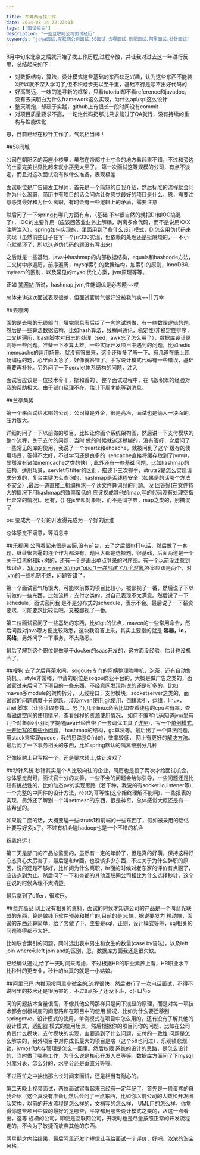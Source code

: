 ```yaml
---

title: 东奔西走找工作
date: 2014-08-14 22:23:03
tags: ['面试相关']
description: "一些互联网公司面试经历"
keywords: "java面试,互联网公司面试,58面试,去哪面试,乐视面试,阿里面试,秒针面试"
---
```


8月中旬来北京之后就开始了找工作历程,过程辛酸，并让我对过去这一年进行反思，总结起来如下：

+ 对数据结构，算法，设计模式这些基础的东西缺乏兴趣，认为这些东西不能装X所以就不深入学习了,但不积跬步无以至千里，基础不行是写不出好代码的
+ 好高骛远，一味的追寻新的框架，只看tutorial却不看reference和javadoc，没有去搞明白为什么framework这么实现，为什么api/spi这么设计
+ 整天嘴炮，却疏于实践，github上有很长一段时间没有commit
+ 对项目质量要求不高，一坨烂代码扔那儿只求能过了QA就行，没有持续的重构与性能优化

恩，目前已经在秒针工作了，气氛相当棒！

##58同城

公司在朝阳区的两座小楼里，虽然在帝都寸土寸金的地方看起来不错，不过和旁边的土豪完美世界比起来就小巫见大巫了。
第一次面试这等规模的公司，有点不淡定，而且对这次面试没有做什么准备，表现极差

面试职位是广告研发工程师，首先是一个简短的自我介绍，然后标准的流程就会问你为什么离职，简历中有项目的话会问你让你感觉最好的项目是什么，恩，需要注意感觉最好和为什么离职，有时会有一些逻辑上的矛盾，需要注意

然后问了一下spring有哪几方面有点，（基础 不牢很自然的就把DI和IOC搞混了），IOC的主要作用（应该回答业业务上解耦，剥离多余代码，而不是说用XXX注解注入），spring如何实现的，里面用到了些什么设计模式，DI怎么用伪代码来实现（虽然前些日子在写一个jsr330实现，但依赖的处理还是挺麻烦的，一不小心就循环了，所以这道伪代码的题没有写出来）

之后就是一些基础，java中hashmap的内部数据结构，equals和hashcode方法，二叉树中序遍历，前序遍历，mysql索引的数据结构，加索引的原则，InnoDB和myiasm的区别，以及常见的mysql优化方案，jvm原理等等。

正如 [某网站](http://kanzhun.com) 所说，hashmap,jvm,性能调优是必考题~~哎

总体来讲这次面试表现很差，但面试官脾气很好没被我气疯~~|| 万幸

##去哪网

面的是去哪的无线部门，填完信息表后给了一套笔试题做，有一些数理逻辑的题，然后是一些算法数据结构，比如hash算法，线程间通讯，稳定性/非稳定性排序，二叉树遍历，bash脚本对日志的处理（sed，awk忘了怎么用了），数据库设计原则等一些问题。准备一下不算太难。一些实际开发项目中遇到的问题，比如redis memcache的适用场景，就没有答出来，这个还得多了解一下。有几道在纸上现场编程的题，心里面太急了，好像就答错了。手写设计模式代码有一些错误，基础需要再补补。另外问了一下servlet体系结构的问题，注入

面试官应该是一位技术骨干，挺和善的 。整个面试过程中，在飞饭积累的经验对我的帮助极大。由于部门经理不在，估计下周才能等到消息。

##兰亭集势

第一个来面试给水喝的公司，公司算是外企，很是高冷，面试也是俩人一块面的,压力很大。

详细的问了一下以前做的项目，比如让你画个系统架构图，然后讲一下支付模块的整个流程，关于支付的问题，当时
做的时候就迷迷糊糊的，没有答好，之后问了一些常见的库的使用，我说了一个quartz和ehcache，就被问到了这个
缓存的使用场景，答得不太好，不过学习还是良多的（ehcache直接将缓存放到了jvm中，显然没有诸如memcache之类的快）,
此外还有一些基础问题，比如hashmap的结构，适用场景，servlet与filter的区别，描述下三次握手，struts2是怎么实现请求分发的，复合主键怎么查询的，hashmap是否线程安全（如果是的话哪个方法不安全）,最后一道直接上机编程求一个读文件算词频的问题。没
回答好(在文件特大的情况下用hashmap的效率蛮低的,应该换成其他的map,写的代码没有处理空指针异常的情况)。还有，{} 在js里叫对象啊，而不是叫字典，map之类的，别搞混了

ps: 要成为一个好的开发得先成为一个好的运维

总体感觉不满意，等消息中

##乐视网
公司看起来很是苦逼,没有前台，去了之后跟hr打电话，然后做了一套题，继续很苦逼的连个作为都没有，题目大都是选择题，很基础，后面两道是一个关于红黑树和b+树的，还有一个是画出单点登录的时序图。有一个以前没注意到知识点，*[String s = new String("abc")一共创建了几个对象](http://blog.csdn.net/yuanyuanmmm/article/details/4922587)*,答案应该是两个，对jvm的一些机制不熟，问题答错了。

第一个面试官气场很大，可能以前做的项目比较小，被鄙视了一番，然后说了下以前做的一些东西，比如流程，支付之类的，对自己表现不太满意。然后说了一下schedule，面试官问我
是不是分布式的schedule，表示不会。最后说了一下薪资要求，可能要求比较低吧，又被鄙视了一番。

第二位面试官问了一些基础的东西，比如git的优点，maven的一些常用命令，然后问我对java哪方便比较熟悉，这块我没答上来，其实主要指的就是 **容器，io， 网络**。另外问了一下事务，不太熟悉。

最后了解到这个职位是做基于docker的saas开发的，这方面没经验，估计也没机会了。


##搜狗
去了之后再茶水间，sogou有专门的阿姨整理咖啡机，泡茶，还有自动售货机。。style非常棒，申请的职位是sogou商业平台的，大概是做广告之类的，面试官过来后问了下项目的一些东西，不经意间发现能说的还是挺多的，比如 maven多module的架构拆分，
无线接口，支付模块，socketserver之类的，面试官的问题跨度十分跳跃，涉及mven使用,git使用，倒排索引，运维，linux，shell脚本（让我读取参数。。忘了),几个linux命令比如查看线程的cpu占有率，查看磁盘空间的使用情况，查看线程的资源使用情况，
如何不编写代码知道jvm里有几个对象(经小羽同学提醒java已经自带了一套调优工具了[详见](http://benlocke.blog.163.com/blog/static/213843169201211279461359/))，写一个[单例模式,一开始写的有些小问题](https://code.csdn.net/snippets/455752)，
hashmap的结构，gc算法等。最后出了一个算法问题，用stack来实现queue，我的思路是O(n)的，效率较低，
网上有更好的[解决方法](http://www.cnblogs.com/wanghui9072229/archive/2011/11/22/2259391.html)。最后问了一下事务相关的东西，比如spring默认的隔离级别分几种

好像招聘上只写招一个，还是要求硕士,估计没戏了


##秒针系统
秒针其实是个人比较向往的企业，简历也是投了两次才给面试机会，总体感觉尚可，面试官十分的友善，一些不会的问题会给你引导，一些问题还是比较有挑战性的，比如动态pv的实现思路（若干种，我说的有socket.io,listener等),一个完整的中间件的设计方法，rest的幂等性(这个始终理解不能啊)，一些报表的实现，另外还了解到一个叫setmesh的东西，很是神奇，总体感觉大概还是有一些希望的。

如果能二面的话，大概要碰一些struts1和前端的一些东西了，假如被录用的话估计要写好多js了。不过有机会碰hadoop也是一个不错的机会

祝我好运！

第二天是部门的产品总监面的，虽然有一定的年龄了，但是真的好萌，保持这种好心态真心太厉害了，最后是和hr面，也没谈多少东西，不过关于为什么辞职的原因，说的还是不够好，比如问为什么离职，hr面的时候对老东家的评价有点狠了，应该点到为止。然后问了一下和帝都的其他互联网公司相比为什么选择秒针，这个在说的时候条理不太清楚。

最后拿到了offer，很欢乐。

##蓝光高品
网上没有相关的资料，面试的时候才知道公司的产品是一个叫蓝光联盟的东西，算是做线下软件预装和推广的,目前的是pc端，据说要发力
移动端，面试的东西还算简单，给了套做了下，主要是sql，正则，设计模式等等，sql相关的问题答得都不太好。

比如联合索引的问题，同时选出表中男生和女生的数量(case by语法)，以及left join where和left join and的区别，恩，数据库方面我还是很欠缺。

已经确认通过,给了一天时间来考虑，不过根据HR的职业素养上看，HR职业水平比秒针的更专业，秒针的hr真的就是一小姑娘。

##阿里巴巴
内推网投阿里小微金的,流程很快，然后进行了一次电话面试，不得不说阿里的技术还是很厉害的，不过8点多了还没下班，o(╯□╰)o


问的问题技术含量很高，不像其他公司那样只是问下浅显的原理，而是对每一项技术都会刨根揭底的问思路和在项目中的使用
情况，比如为什么要迁移到springmvc，设计模式的使用，单例模式在项目中怎么用的，还有没有了解其他的设计模式，适配器
模式的使用场景，然后根据你的项目问你的问题，比如在公司负责什么模块，支付模块的实现，主要遇到了什么问题，支付的一致性
问题是怎么解决的，另外项目中对你成长最大的项目是啥（这个58也问过），乐观锁悲观锁，jvm分代内存管理是怎么一回事。然后权限
系统的设计的思路，是怎么设计的，当时做了哪些工作，为什么说是核心开发人员等等。数据库方面问了下mysql分库分表，怎么分的，水平分还是垂直分等等。

不过百忙之中抽出那么长时间来面试，还是相当有耐心的。

第二天晚上视频面试，两位面试官看起来已经有一定年纪了，首先是一段蛋疼的自我介绍（这个真没有准备),
然后会问了一点东西，比如你以前公司的人数和开发团队架构，以前的开发流程是怎么样的，文档写的怎么样，
UML用的怎么样，你觉得你这些项目中做的最好的是哪些，平常都用哪些设计模式之类的，从这一点看出，这等
规模的公司，即使是互联网公司，开发时也是尽量按照正常的开发流程走的，不会为了敏捷而放弃其他的东西。

两星期之内给结果，最后阿里还发个短信让我给面试一个评价，好吧，浓浓的淘宝风格。

